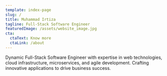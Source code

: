 ```yaml
---
template: index-page
slug: /
title: Muhammad Irtiza
tagline: Full-Stack Software Engineer
featuredImage: /assets/website_image.jpg
cta:
  ctaText: Know more
  ctaLink: /about
---
```

Dynamic Full-Stack Software Engineer with expertise in web technologies, cloud infrastructure, microservices, and agile development. Crafting innovative applications to drive business success.